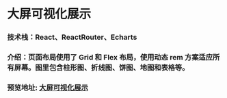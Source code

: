 # 大屏可视化展示

### 技术栈：React、ReactRouter、Echarts

### 介绍：页面布局使用了 Grid 和 Flex 布局，使用动态 rem 方案适应所有屏幕。图里包含柱形图、折线图、饼图、地图和表格等。
### 预览地址: [大屏可视化展示](https://tq13111.github.io/dataVisualization/)
